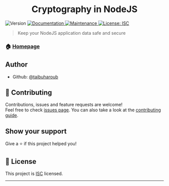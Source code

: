 <h1 align="center">Cryptography in NodeJS </h1>
<p>
  <img alt="Version" src="https://img.shields.io/badge/version-1.0.0-blue.svg?cacheSeconds=2592000" />
  <a href="https://github.com/taibuharoub/crypto-in-node#readme" target="_blank">
    <img alt="Documentation" src="https://img.shields.io/badge/documentation-yes-brightgreen.svg" />
  </a>
  <a href="https://github.com/taibuharoub/crypto-in-node/graphs/commit-activity" target="_blank">
    <img alt="Maintenance" src="https://img.shields.io/badge/Maintained%3F-yes-green.svg" />
  </a>
  <a href="https://github.com/taibuharoub/crypto-in-node/blob/master/LICENSE" target="_blank">
    <img alt="License: ISC" src="https://img.shields.io/github/license/taibuharoub/crypto-in-node" />
  </a>
</p>

> Keep your NodeJS application data safe and secure

### 🏠 [Homepage](https://github.com/taibuharoub/crypto-in-node#readme)

## Author

* Github: [@taibuharoub](https://github.com/taibuharoub)

## 🤝 Contributing

Contributions, issues and feature requests are welcome!<br />Feel free to check [issues page](https://github.com/taibuharoub/crypto-in-node/issues). You can also take a look at the [contributing guide](https://github.com/taibuharoub/crypto-in-node/blob/master/CONTRIBUTING.md).

## Show your support

Give a ⭐️ if this project helped you!

## 📝 License

This project is [ISC](https://github.com/taibuharoub/crypto-in-node/blob/master/LICENSE) licensed.

***
